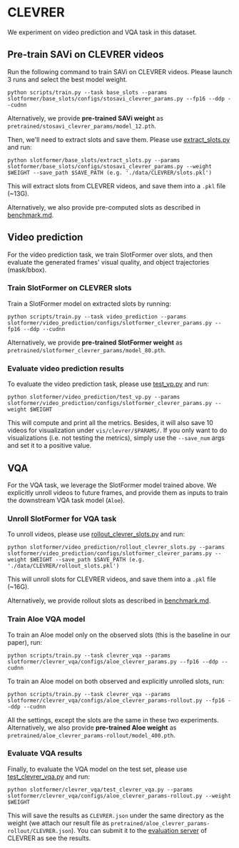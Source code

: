 # CLEVRER

We experiment on video prediction and VQA task in this dataset.

## Pre-train SAVi on CLEVRER videos

Run the following command to train SAVi on CLEVRER videos.
Please launch 3 runs and select the best model weight.

```
python scripts/train.py --task base_slots --params slotformer/base_slots/configs/stosavi_clevrer_params.py --fp16 --ddp --cudnn
```

Alternatively, we provide **pre-trained SAVi weight** as `pretrained/stosavi_clevrer_params/model_12.pth`.

Then, we'll need to extract slots and save them.
Please use [extract_slots.py](../slotformer/base_slots/extract_slots.py) and run:

```
python slotformer/base_slots/extract_slots.py --params slotformer/base_slots/configs/stosavi_clevrer_params.py --weight $WEIGHT --save_path $SAVE_PATH (e.g. './data/CLEVRER/slots.pkl')
```

This will extract slots from CLEVRER videos, and save them into a `.pkl` file (~13G).

Alternatively, we also provide pre-computed slots as described in [benchmark.md](./benchmark.md).

## Video prediction

For the video prediction task, we train SlotFormer over slots, and then evaluate the generated frames' visual quality, and object trajectories (mask/bbox).

### Train SlotFormer on CLEVRER slots

Train a SlotFormer model on extracted slots by running:

```
python scripts/train.py --task video_prediction --params slotformer/video_prediction/configs/slotformer_clevrer_params.py --fp16 --ddp --cudnn
```

Alternatively, we provide **pre-trained SlotFormer weight** as `pretrained/slotformer_clevrer_params/model_80.pth`.

### Evaluate video prediction results

To evaluate the video prediction task, please use [test_vp.py](../slotformer/video_prediction/test_vp.py) and run:

```
python slotformer/video_prediction/test_vp.py --params slotformer/video_prediction/configs/slotformer_clevrer_params.py --weight $WEIGHT
```

This will compute and print all the metrics.
Besides, it will also save 10 videos for visualization under `vis/clevrer/$PARAMS/`.
If you only want to do visualizations (i.e. not testing the metrics), simply use the `--save_num` args and set it to a positive value.

## VQA

For the VQA task, we leverage the SlotFormer model trained above.
We explicitly unroll videos to future frames, and provide them as inputs to train the downstream VQA task model (`Aloe`).

### Unroll SlotFormer for VQA task

To unroll videos, please use [rollout_clevrer_slots.py](../slotformer/video_prediction/rollout_clevrer_slots.py) and run:

```
python slotformer/video_prediction/rollout_clevrer_slots.py --params slotformer/video_prediction/configs/slotformer_clevrer_params.py --weight $WEIGHT --save_path $SAVE_PATH (e.g. './data/CLEVRER/rollout_slots.pkl')
```

This will unroll slots for CLEVRER videos, and save them into a `.pkl` file (~16G).

Alternatively, we provide rollout slots as described in [benchmark.md](./benchmark.md).

### Train Aloe VQA model

To train an Aloe model only on the observed slots (this is the baseline in our paper), run:

```
python scripts/train.py --task clevrer_vqa --params slotformer/clevrer_vqa/configs/aloe_clevrer_params.py --fp16 --ddp --cudnn
```

To train an Aloe model on both observed and explicitly unrolled slots, run:

```
python scripts/train.py --task clevrer_vqa --params slotformer/clevrer_vqa/configs/aloe_clevrer_params-rollout.py --fp16 --ddp --cudnn
```

All the settings, except the slots are the same in these two experiments.
Alternatively, we also provide **pre-trained Aloe weight** as `pretrained/aloe_clevrer_params-rollout/model_400.pth`.

### Evaluate VQA results

Finally, to evaluate the VQA model on the test set, please use [test_clevrer_vqa.py](../slotformer/clevrer_vqa/test_clevrer_vqa.py) and run:

```
python slotformer/clevrer_vqa/test_clevrer_vqa.py --params slotformer/clevrer_vqa/configs/aloe_clevrer_params-rollout.py --weight $WEIGHT
```

This will save the results as `CLEVRER.json` under the same directory as the weight (we attach our result file as `pretrained/aloe_clevrer_params-rollout/CLEVRER.json`).
You can submit it to the [evaluation server](https://eval.ai/web/challenges/challenge-page/667/overview) of CLEVRER as see the results.
